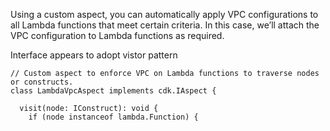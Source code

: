 
Using a custom aspect, 
you can automatically apply VPC configurations to all Lambda functions that meet certain criteria. 
In this case, we’ll attach the VPC configuration to Lambda functions as required.

Interface appears to adopt vistor pattern
```
// Custom aspect to enforce VPC on Lambda functions to traverse nodes or constructs.
class LambdaVpcAspect implements cdk.IAspect {

  visit(node: IConstruct): void {
    if (node instanceof lambda.Function) {

```
